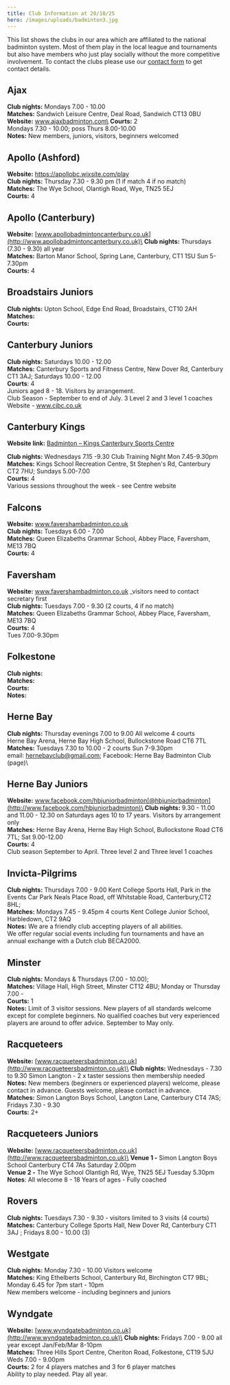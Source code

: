 ```yaml
---
title: Club Information at 20/10/25
hero: /images/uploads/badminton3.jpg
---
```

This list shows the clubs in our area which are affiliated to the national badminton system. Most of them play in the local league and tournaments but also have members who just play socially without the more competitive involvement.  To contact the clubs please use our [contact form](https://www.nfrba.co.uk/contact/) to get contact details.

## Ajax

**Club nights:** Mondays 7.00 - 10.00\
**Matches:** Sandwich Leisure Centre, Deal Road, Sandwich CT13 0BU\
**W﻿ebsite:** www.ajaxbadminton.com\
**Courts:** 2\
Mondays 7.30 - 10.00; poss Thurs 8.00-10.00\
**Notes:** New members, juniors, visitors, beginners welcomed

## Apollo (Ashford)

**Website:** <https://apollobc.wixsite.com/play>\
**Club nights:** Thursday 7.30 - 9.30 pm (1 if match 4 if no match)\
**Matches:** The Wye School, Olantigh Road, Wye, TN25 5EJ\
**Courts:** 4

## Apollo (Canterbury)

**Website:** [www.apollobadmintoncanterbury.co.uk](http://www.apollobadmintoncanterbury.co.uk)\
**Club nights:** Thursdays (7.30 - 9.30) all year \
**Matches:** Barton Manor School, Spring Lane, Canterbury, CT1 1SU Sun 5-7.30pm\
**Courts:** 4

## B﻿roadstairs Juniors

**Club nights:** Upton School, Edge End Road, Broadstairs, CT10 2AH\
**Matches:**  \
**Courts:** 

## Canterbury Juniors

**Club nights:** Saturdays 10.00 - 12.00\
**Matches:** Canterbury Sports and Fitness Centre, New Dover Rd, Canterbury CT1 3AJ; Saturdays 10.00 - 12.00\
**Courts**: 4\
J﻿uniors aged 8 - 18. Visitors by arrangement.\
C﻿lub Season - September to end of July. 3 Level 2 and 3 level 1 coaches\
W﻿ebsite - www.cjbc.co.uk

## Canterbury Kings

**Website link:** 
[Badminton – Kings Canterbury Sports Centre](https://www.kingsschoolsportscentre.co.uk/badminton/)

**Club nights:** Wednesdays 7.15 -9.30 Club Training Night Mon 7.45-9.30pm\
**Matches:** Kings School Recreation Centre, St Stephen's Rd, Canterbury CT2 7HU; Sundays 5.00-7.00\
**Courts:** 4\
Various sessions throughout the week - see Centre website

## Falcons

**Website:** www.favershambadminton.co.uk [](http://www.favershambadminton.club)\
**Club nights:** Tuesdays 6.00 - 7.00 \
**Matches:** Queen Elizabeths Grammar School, Abbey Place, Faversham, ME13 7BQ\
**Courts:** 4

## Faversham

**Website:** www.favershambadminton.co.uk _visitors need to contact secretary first[](http://www.favershambadminton.club)\
**Club nights:** Tuesdays 7.00 - 9.30 (2 courts, 4 if no match)\
**Matches:** Queen Elizabeths Grammar School, Abbey Place, Faversham, ME13 7BQ\
**Courts:** 4\
T﻿ues 7.00-9.30pm 

## Folkestone

**Club nights:**\
**Matches:** \
**Courts:** \
**Notes:** 

## Herne Bay

**Club nights:** Thursday evenings 7.00 to 9.00  All welcome  4 courts\
Herne Bay Arena, Herne Bay High School, Bullockstone Road CT6 7TL\
**Matches:** Tuesdays 7.30 to 10.00 - 2 courts  Sun 7-9.30pm\
e﻿mail: hernebayclub@gmail.com; Facebook: Herne Bay Badminton Club (page)\

## Herne Bay Juniors

**Website:** www.facebook.com/hbjuniorbadminton[@hbjuniorbadminton](http://www.facebook.com/hbjuniorbadminton)\
**Club nights:** 9.30 - 11.00 and 11.00 - 12.30  on Saturdays ages 10 to 17 years. Visitors by arrangement only\
**Matches:** Herne Bay Arena, Herne Bay High School, Bullockstone Road CT6 7TL; Sat 9.00-12.00\
**Courts:** 4\
Club season September to April. Three level 2 and Three level 1 coaches

## Invicta-Pilgrims

**Club nights:** Thursdays 7.00 - 9.00 Kent College Sports Hall, Park in the Events Car Park Neals Place Road, off Whitstable Road, Canterbury,C﻿T2 8HL; \
**Matches:** Mondays 7.45 - 9.45pm 4 courts Kent College Junior School, Harbledown, CT2 9AQ \
**Notes:** We are a friendly club accepting players of all abilities.\
We offer regular social events including fun tournaments and have an annual exchange with a Dutch club BECA2000.

## Minster

**Club nights:** Mondays & Thursdays (7.00 - 10.00);\
**Matches:** Village Hall, High Street, Minster CT12 4BU; Monday or Thursday 7.00 -\
**Courts:** 1\
**Notes:** Limit of 3 visitor sessions. New players of all standards welcome except for complete beginners. No qualified coaches but very experienced players are around to offer advice. September to May only.

## Racqueteers

**Website:** [www.racqueteersbadminton.co.uk](http://www.racqueteersbadminton.co.uk)\
**Club nights:** Wednesdays - 7.30 to 9.30 Simon Langton - 2 x taster sessions then membership needed\
**N﻿otes:** New members (beginners or experienced players) welcome, please contact in advance. Guests welcome, please contact in advance.\
**Matches:** Simon Langton Boys School, Langton Lane, Canterbury CT4 7AS; Fridays 7.30 - 9.30\
**Courts:** 2+

## Racqueteers Juniors

**Website:** [www.racqueteersbadminton.co.uk](http://www.racqueteersbadminton.co.uk)\
**V﻿enue 1 -** Simon Langton Boys School Canterbury CT4 7As Saturday 2.00pm\
**V﻿enue 2 -** The Wye School Olantigh Rd, Wye, TN25 5EJ Tuesday 5.30pm\
**N﻿otes**: All wlecome 8 - 18 Years of ages - Fully coached

## Rovers

**Club nights:** Tuesdays 7.30 - 9.30 - visitors limited to 3 visits (4 courts)\
**Matches:** Canterbury College Sports Hall, New Dover Rd, Canterbury CT1 3AJ ; Fridays 8.00 - 10.00 (3)

## Westgate

**Club nights:** Monday 7.30 - 10.00 Visitors welcome\
**Matches:** King Ethelberts School, Canterbury Rd, Birchington CT7 9BL; Monday 6.45 for 7pm start - 10pm\
New members welcome - including beginners and juniors

## Wyndgate

**Website:** [www.wyndgatebadminton.co.uk](http://www.wyndgatebadminton.co.uk)\
**Club nights:** Fridays 7.00 - 9.00 all year except Jan/Feb/Mar 8-10pm\
**Matches:** Three Hills Sport Centre, Cheriton Road, Folkestone, CT19 5JU  Weds 7.00 - 9.00pm\
**Courts:** 2 for 4 players matches and 3 for 6 player matches\
Ability to play needed.  Play all year.
